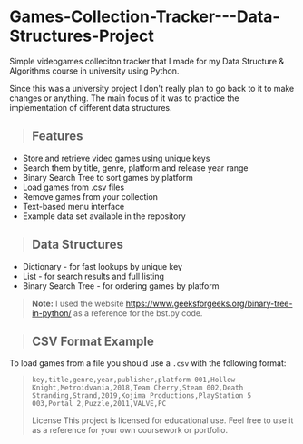 # Games-Collection-Tracker---Data-Structures-Project
Simple videogames colleciton tracker that I made for my Data Structure &amp; Algorithms course in university using Python. 

Since this was a university project I don't really plan to go back to it to make changes or anything. The main focus of it was to practice the implementation of different data structures. 

>
> ## Features
- Store and retrieve video games using unique keys
- Search them by title, genre, platform and release year range
- Binary Search Tree to sort games by platform
- Load games from .csv files
- Remove games from your collection
- Text-based menu interface
- Example data set available in the repository

> ## Data Structures
- Dictionary - for fast lookups by unique key
- List - for search results and full listing
- Binary Search Tree - for ordering games by platform
>  **Note:** I used the website https://www.geeksforgeeks.org/binary-tree-in-python/ as a reference for the bst.py code.

> ## CSV Format Example
To load games from a file you should use a `.csv` with the following format:
>`key,title,genre,year,publisher,platform
>001,Hollow Knight,Metroidvania,2018,Team Cherry,Steam
>002,Death Stranding,Strand,2019,Kojima Productions,PlayStation 5
>003,Portal 2,Puzzle,2011,VALVE,PC`
>
> License
This project is licensed for educational use. Feel free to use it as a reference for your own coursework or portfolio. 

